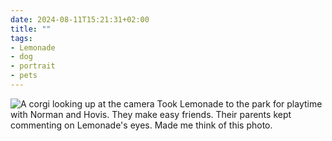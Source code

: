 ```yaml
---
date: 2024-08-11T15:21:31+02:00
title: ""
tags:
- Lemonade
- dog
- portrait
- pets
---
```

![A corgi looking up at the camera](/img/photos/2024-08-11-15-21-22.jpeg)
Took Lemonade to the park for playtime with Norman and Hovis. They make easy friends. Their parents kept commenting on Lemonade's eyes. Made me think of this photo.